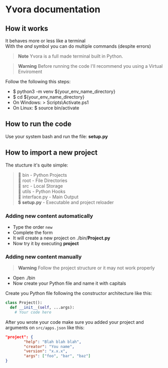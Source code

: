 # Yvora documentation

## How it works
It behaves more or less like a terminal\
With the *and* symbol you can do multiple commands (despite errors)

> __Note__
Yvora is a full made terminal built in Python.

>__Warning__
Before running the code I'll recommend you using a Virtual Enviroment

Follow the following this steps:
- $ python3 -m venv ${your_env_name_directory}
- $ cd ${your_env_name_directory}
- On Windows: > Scripts\Activate.ps1
- On Linux: $ source bin/activate

## How to run the code
Use your system bash and run the file: __setup.py__

## How to import a new project
The stucture it's quite simple:

>:file_folder: bin    - Python Projects\
:file_folder: root - File Directories\
:file_folder: src - Local Storage\
:file_folder: utils - Python Hooks\
:memo: interface.py - Main Output\
:heavy_dollar_sign: __setup.py__ - Executable and  project reloader

### Adding new content automatically

- Type the order `new`
- Complete the form
- It will create a new project on ./bin/__Project.py__
- Now try it by executing __project__

### Adding new content manually

>__Warning__
Follow the project structure or it may not work properly

- Open ./bin
- Now create your Python file and name it with capitals

Create you Python file following the constructor architecture like this:

```python
class Project():
  def __init__(self, ...args):
    # Your code here
```

After you wrote your code make sure you added your project and arguments on `src/apps.json` like this:

```json
"project": {
        "help": "Blah blah blah",
        "creator": "You name",
        "version": "x.x.x",
        "args": ["foo", "bar", "baz"]
}
```

